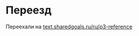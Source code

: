 # Переезд

<script type="text/javascript">
    location.href = "https://text.sharedgoals.ru/ru/p3-references";
</script>

Переехали на [text.sharedgoals.ru/ru/p3-reference](https://text.sharedgoals.ru/ru/p3-references)
